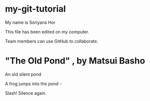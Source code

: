# my-git-tutorial

My name is Soriyana Hor

This file has been edited on my computer.

Team members can use GitHub to collaborate.

# "The Old Pond" , by Matsui Basho

An old silent pond

A frog jumps into the pond -

Slash! Silence again.
